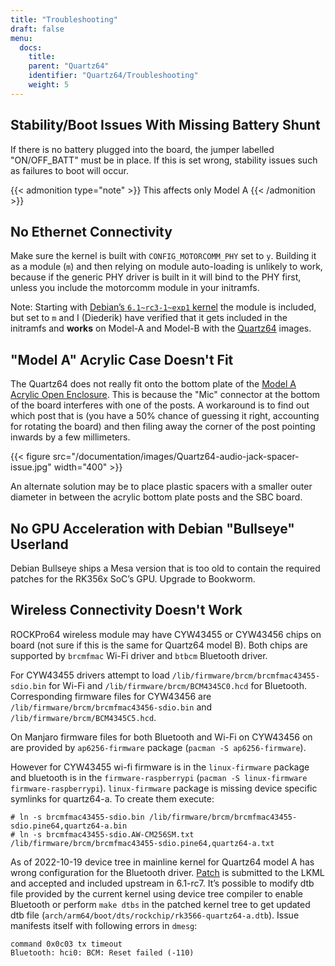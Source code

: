 ```yaml
---
title: "Troubleshooting"
draft: false
menu:
  docs:
    title:
    parent: "Quartz64"
    identifier: "Quartz64/Troubleshooting"
    weight: 5
---
```


## Stability/Boot Issues With Missing Battery Shunt

If there is no battery plugged into the board, the jumper labelled "ON/OFF_BATT" must be in place. If this is set wrong, stability issues such as failures to boot will occur.

{{< admonition type="note" >}}
 This affects only Model A
{{< /admonition >}}

## No Ethernet Connectivity

Make sure the kernel is built with `CONFIG_MOTORCOMM_PHY` set to `y`. Building it as a module (`m`) and then relying on module auto-loading is unlikely to work, because if the generic PHY driver is built in it will bind to the PHY first, unless you include the motorcomm module in your initramfs.

Note: Starting with [Debian’s `6.1~rc3-1~exp1` kernel](https://salsa.debian.org/kernel-team/linux/-/merge_requests/551) the module is included, but set to `m` and I (Diederik) have verified that it gets included in the initramfs and **works** on Model-A and Model-B with the [Quartz64](/documentation/Quartz64/Software/Releases/#plebian) images.

## "Model A" Acrylic Case Doesn't Fit

The Quartz64 does not really fit onto the bottom plate of the [Model A Acrylic Open Enclosure](/documentation//Accessories/Cases/Model_A_Acrylic_Open_Enclosure). This is because the "Mic" connector at the bottom of the board interferes with one of the posts. A workaround is to find out which post that is (you have a 50% chance of guessing it right, accounting for rotating the board) and then filing away the corner of the post pointing inwards by a few millimeters.

{{< figure src="/documentation/images/Quartz64-audio-jack-spacer-issue.jpg" width="400" >}}

An alternate solution may be to place plastic spacers with a smaller outer diameter in between the acrylic bottom plate posts and the SBC board.

## No GPU Acceleration with Debian "Bullseye" Userland

Debian Bullseye ships a Mesa version that is too old to contain the required patches for the RK356x SoC’s GPU. Upgrade to Bookworm.

## Wireless Connectivity Doesn't Work

ROCKPro64 wireless module may have CYW43455 or CYW43456 chips on board (not sure if this is the same for Quartz64 model B). Both chips are supported by `brcmfmac` Wi-Fi driver and `btbcm` Bluetooth driver.

For CYW43455 drivers attempt to load `/lib/firmware/brcm/brcmfmac43455-sdio.bin` for Wi-Fi and `/lib/firmware/brcm/BCM4345C0.hcd` for Bluetooth. Corresponding firmware files for CYW43456 are `/lib/firmware/brcm/brcmfmac43456-sdio.bin` and `/lib/firmware/brcm/BCM4345C5.hcd`.

On Manjaro firmware files for both Bluetooth and Wi-Fi on CYW43456 on are provided by `ap6256-firmware` package (`pacman -S ap6256-firmware`).

However for CYW43455 wi-fi firmware is in the `linux-firmware` package and bluetooth is in the `firmware-raspberrypi` (`pacman -S linux-firmware firmware-raspberrypi`). `linux-firmware` package is missing device specific symlinks for quartz64-a. To create them execute:

    # ln -s brcmfmac43455-sdio.bin /lib/firmware/brcm/brcmfmac43455-sdio.pine64,quartz64-a.bin
    # ln -s brcmfmac43455-sdio.AW-CM256SM.txt /lib/firmware/brcm/brcmfmac43455-sdio.pine64,quartz64-a.txt

As of 2022-10-19 device tree in mainline kernel for Quartz64 model A has wrong configuration for the Bluetooth driver. [Patch](https://patchwork.kernel.org/project/linux-rockchip/patch/20220926125350.64783-1-leo@nabam.net/) is submitted to the LKML and accepted and included upstream in 6.1-rc7. It’s possible to modify dtb file provided by the current kernel using device tree compiler to enable Bluetooth or perform `make dtbs` in the patched kernel tree to get updated dtb file (`arch/arm64/boot/dts/rockchip/rk3566-quartz64-a.dtb`). Issue manifests itself with following errors in `dmesg`:

    command 0x0c03 tx timeout
    Bluetooth: hci0: BCM: Reset failed (-110)
